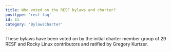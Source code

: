 ```yaml
---
title: Who voted on the RESF bylaws and charter?
posttype: 'resf-faq'
id: 11
category: 'BylawsCharter'
---
```


These bylaws have been voted on by the initial charter member group of 29 RESF and Rocky Linux contributors and ratified by Gregory Kurtzer.
